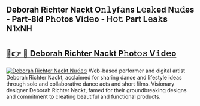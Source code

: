 ## Deborah Richter Nackt O𝚗𝚕yf𝚊ns L𝚎a𝚔ed N𝚞𝚍es - Part-8ld P𝚑𝚘tos Vi𝚍𝚎o - H𝚘𝚝 Part L𝚎a𝚔s N1xNH

# <h2><a href="http://kfc5uzr.oniu.top/?m=Deborah+Richter+Nackt">🔗👉 🔴 Deborah Richter Nackt P𝚑ot𝚘𝚜 V𝚒d𝚎o</a></h2>

[![Deborah Richter Nackt Nu𝚍e𝚜](https://i.imgur.com/0qMVB7G.gif)](http://kfc5uzr.oniu.top/?m=Deborah+Richter+Nackt)
Web-based performer and digital artist Deborah Richter Nackt, acclaimed for sharing dance and lifestyle ideas through solo and collaborative dance acts and short films. Visionary designer Deborah Richter Nackt, famed for their groundbreaking designs and commitment to creating beautiful and functional products.  
